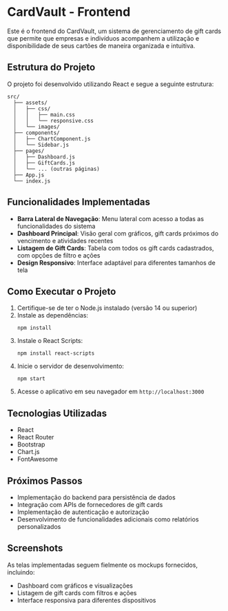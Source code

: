 # CardVault - Frontend

Este é o frontend do CardVault, um sistema de gerenciamento de gift cards que permite que empresas e indivíduos acompanhem a utilização e disponibilidade de seus cartões de maneira organizada e intuitiva.

## Estrutura do Projeto

O projeto foi desenvolvido utilizando React e segue a seguinte estrutura:

```
src/
  ├── assets/
  │   ├── css/
  │   │   ├── main.css
  │   │   └── responsive.css
  │   └── images/
  ├── components/
  │   ├── ChartComponent.js
  │   └── Sidebar.js
  ├── pages/
  │   ├── Dashboard.js
  │   ├── GiftCards.js
  │   └── ... (outras páginas)
  ├── App.js
  └── index.js
```

## Funcionalidades Implementadas

- **Barra Lateral de Navegação**: Menu lateral com acesso a todas as funcionalidades do sistema
- **Dashboard Principal**: Visão geral com gráficos, gift cards próximos do vencimento e atividades recentes
- **Listagem de Gift Cards**: Tabela com todos os gift cards cadastrados, com opções de filtro e ações
- **Design Responsivo**: Interface adaptável para diferentes tamanhos de tela

## Como Executar o Projeto

1. Certifique-se de ter o Node.js instalado (versão 14 ou superior)
2. Instale as dependências:
   ```
   npm install
   ```
3. Instale o React Scripts:
   ```
   npm install react-scripts
   ```
4. Inicie o servidor de desenvolvimento:
   ```
   npm start
   ```
5. Acesse o aplicativo em seu navegador em `http://localhost:3000`

## Tecnologias Utilizadas

- React
- React Router
- Bootstrap
- Chart.js
- FontAwesome

## Próximos Passos

- Implementação do backend para persistência de dados
- Integração com APIs de fornecedores de gift cards
- Implementação de autenticação e autorização
- Desenvolvimento de funcionalidades adicionais como relatórios personalizados

## Screenshots

As telas implementadas seguem fielmente os mockups fornecidos, incluindo:
- Dashboard com gráficos e visualizações
- Listagem de gift cards com filtros e ações
- Interface responsiva para diferentes dispositivos
